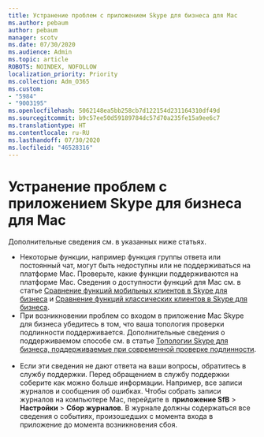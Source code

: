 ```yaml
---
title: Устранение проблем с приложением Skype для бизнеса для Mac
ms.author: pebaum
author: pebaum
manager: scotv
ms.date: 07/30/2020
ms.audience: Admin
ms.topic: article
ROBOTS: NOINDEX, NOFOLLOW
localization_priority: Priority
ms.collection: Adm_O365
ms.custom:
- "5984"
- "9003195"
ms.openlocfilehash: 5062148ea5bb258cb7d122154d231164310df49d
ms.sourcegitcommit: b9c57ee50d59189784dc57d70a235fe15a9ee6c7
ms.translationtype: HT
ms.contentlocale: ru-RU
ms.lasthandoff: 07/30/2020
ms.locfileid: "46528316"
---
```

# <a name="troubleshoot-issues-with-skype-for-business-on-mac"></a>Устранение проблем с приложением Skype для бизнеса для Mac

Дополнительные сведения см. в указанных ниже статьях. 

- Некоторые функции, например функция группы ответа или постоянный чат, могут быть недоступны или не поддерживаться на платформе Mac. Проверьте, какие функции поддерживаются на платформе Mac. Сведения о доступности функций для Mac см. в статье [Сравнение функций мобильных клиентов в Skype для бизнеса](https://technet.microsoft.com/library/Dn951412.aspx) и [Сравнение функций классических клиентов в Skype для бизнеса](https://docs.microsoft.com/skypeforbusiness/plan-your-deployment/clients-and-devices/desktop-feature-comparison).
- При возникновении проблем со входом в приложение Mac Skype для бизнеса убедитесь в том, что ваша топология проверки подлинности поддерживается. Дополнительные сведения о поддерживаемом способе см. в статье [Топологии Skype для бизнеса, поддерживаемые при современной проверке подлинности](https://docs.microsoft.com/skypeforbusiness/plan-your-deployment/modern-authentication/topologies-supported).  
- Если эти сведения не дают ответа на ваши вопросы, обратитесь в службу поддержки. Перед обращением в службу поддержки соберите как можно больше информации. Например, все записи журналов и сообщения об ошибках. Чтобы собрать записи журналов на компьютере Mac, перейдите в  **приложение SfB** > **Настройки** > **Сбор журналов**.  В журнале должны содержаться все сведения о событиях, произошедших с момента входа в приложение до момента возникновения сбоя.